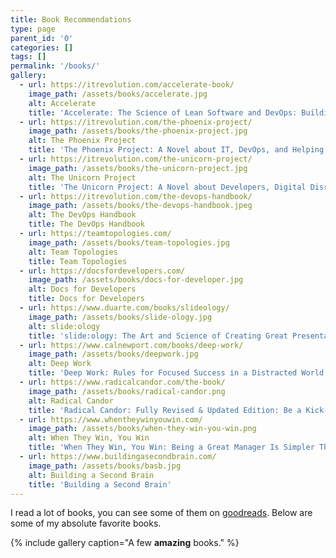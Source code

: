 ```yaml
---
title: Book Recommendations
type: page
parent_id: '0'
categories: []
tags: []
permalink: '/books/'
gallery:
  - url: https://itrevolution.com/accelerate-book/
    image_path: /assets/books/accelerate.jpg
    alt: Accelerate
    title: 'Accelerate: The Science of Lean Software and DevOps: Building and Scaling High Performing Technology Organizations'
  - url: https://itrevolution.com/the-phoenix-project/
    image_path: /assets/books/the-phoenix-project.jpg
    alt: The Phoenix Project
    title: 'The Phoenix Project: A Novel about IT, DevOps, and Helping Your Business Win'
  - url: https://itrevolution.com/the-unicorn-project/
    image_path: /assets/books/the-unicorn-project.jpg
    alt: The Unicorn Project
    title: 'The Unicorn Project: A Novel about Developers, Digital Disruption, and Thriving in the Age of Data'
  - url: https://itrevolution.com/the-devops-handbook/
    image_path: /assets/books/the-devops-handbook.jpeg
    alt: The DevOps Handbook
    title: The DevOps Handbook
  - url: https://teamtopologies.com/
    image_path: /assets/books/team-topologies.jpg
    alt: Team Topologies
    title: Team Topologies
  - url: https://docsfordevelopers.com/
    image_path: /assets/books/docs-for-developer.jpg
    alt: Docs for Developers
    title: Docs for Developers
  - url: https://www.duarte.com/books/slideology/
    image_path: /assets/books/slide-ology.jpg
    alt: slide:ology
    title: 'slide:ology: The Art and Science of Creating Great Presentations'
  - url: https://www.calnewport.com/books/deep-work/
    image_path: /assets/books/deepwork.jpg
    alt: Deep Work
    title: 'Deep Work: Rules for Focused Success in a Distracted World'
  - url: https://www.radicalcandor.com/the-book/
    image_path: /assets/books/radical-candor.png
    alt: Radical Candor
    title: 'Radical Candor: Fully Revised & Updated Edition: Be a Kick-Ass Boss Without Losing Your Humanity'
  - url: https://www.whentheywinyouwin.com/
    image_path: /assets/books/when-they-win-you-win.png
    alt: When They Win, You Win
    title: 'When They Win, You Win: Being a Great Manager Is Simpler Than You Think'
  - url: https://www.buildingasecondbrain.com/
    image_path: /assets/books/basb.jpg
    alt: Building a Second Brain
    title: 'Building a Second Brain'
---
```


I read a lot of books, you can see some of them on [goodreads](https://www.goodreads.com/user/show/3301743-chris-ayers). Below are some of my absolute favorite books.

{% include gallery caption="A few **amazing** books." %}
